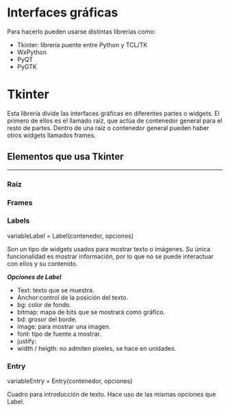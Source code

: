 # Interfaces gráficas

Para hacerlo pueden usarse distintas librerías como:

* Tkinter: librería puente entre Python y TCL/TK
* WxPython
* PyQT
* PyGTK

<!-- ## Pasos
Para poder usar esta librería se debe instalar antes en el sistema, usando el siguiente comando:
`sudo apt install python3-tk` -->

# Tkinter

Esta librería divide las interfaces gráficas en diferentes partes o widgets. El primero de ellos es el llamado raíz, que actúa de contenedor general para el resto de partes.
Dentro de una raíz o contenedor general pueden haber otros widgets llamados frames.

## Elementos que usa Tkinter

---

### Raiz

### Frames

### Labels

variableLabel = Label(contenedor, opciones)

Son un tipo de widgets usados para mostrar texto o imágenes. Su única funcionalidad es mostrar información, por lo que no se puede interactuar con ellos y su contenido.

***Opciones de Label***

- Text: texto que se muestra.
- Anchor:control de la posición del texto.
- bg: color de fondo.
- bitmap: mapa de bits que se mostrará como gráfico.
- bd: grosor del borde.
- image: para mostrar una imagen.
- font: tipo de fuente a mostrar.
- justify:
- width / heigth: no admiten píxeles, se hace en unidades.

### Entry
variableEntry = Entry(contenedor, opciones)

Cuadro para introducción de texto. Hace uso de las mismas opciones que Label.

